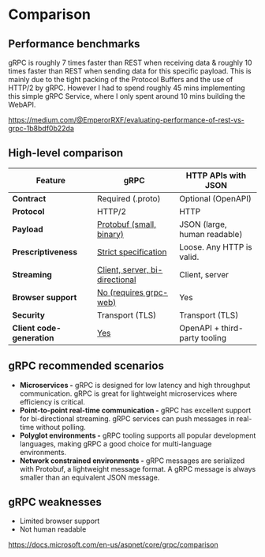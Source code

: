 # Comparison

## Performance benchmarks

gRPC is roughly 7 times faster than REST when receiving data & roughly 10 times faster than REST when sending data for this specific payload. This is mainly due to the tight packing of the Protocol Buffers and the use of HTTP/2 by gRPC. However I had to spend roughly 45 mins implementing this simple gRPC Service, where I only spent around 10 mins building the WebAPI.

<https://medium.com/@EmperorRXF/evaluating-performance-of-rest-vs-grpc-1b8bdf0b22da>

## High-level comparison

| **Feature**                | **gRPC**                                                                                                                           | **HTTP APIs with JSON**       |
|----------------------|-------------------------|--------------------------|
| **Contract**               | Required (.proto)                                                                                                                  | Optional (OpenAPI)            |
| **Protocol**               | HTTP/2                                                                                                                             | HTTP                          |
| **Payload**                | [Protobuf (small, binary)](https://docs.microsoft.com/en-us/aspnet/core/grpc/comparison?view=aspnetcore-3.1#performance)           | JSON (large, human readable)  |
| **Prescriptiveness**       | [Strict specification](https://docs.microsoft.com/en-us/aspnet/core/grpc/comparison?view=aspnetcore-3.1#strict-specification)      | Loose. Any HTTP is valid.     |
| **Streaming**              | [Client, server, bi-directional](https://docs.microsoft.com/en-us/aspnet/core/grpc/comparison?view=aspnetcore-3.1#streaming)       | Client, server                |
| **Browser support**        | [No (requires grpc-web)](https://docs.microsoft.com/en-us/aspnet/core/grpc/comparison?view=aspnetcore-3.1#limited-browser-support) | Yes                           |
| **Security**               | Transport (TLS)                                                                                                                    | Transport (TLS)               |
| **Client code-generation** | [Yes](https://docs.microsoft.com/en-us/aspnet/core/grpc/comparison?view=aspnetcore-3.1#code-generation)                            | OpenAPI + third-party tooling |

## gRPC recommended scenarios

- **Microservices -** gRPC is designed for low latency and high throughput communication. gRPC is great for lightweight microservices where efficiency is critical.
- **Point-to-point real-time communication -** gRPC has excellent support for bi-directional streaming. gRPC services can push messages in real-time without polling.
- **Polyglot environments -** gRPC tooling supports all popular development languages, making gRPC a good choice for multi-language environments.
- **Network constrained environments -** gRPC messages are serialized with Protobuf, a lightweight message format. A gRPC message is always smaller than an equivalent JSON message.

## gRPC weaknesses

- Limited browser support
- Not human readable

<https://docs.microsoft.com/en-us/aspnet/core/grpc/comparison>
